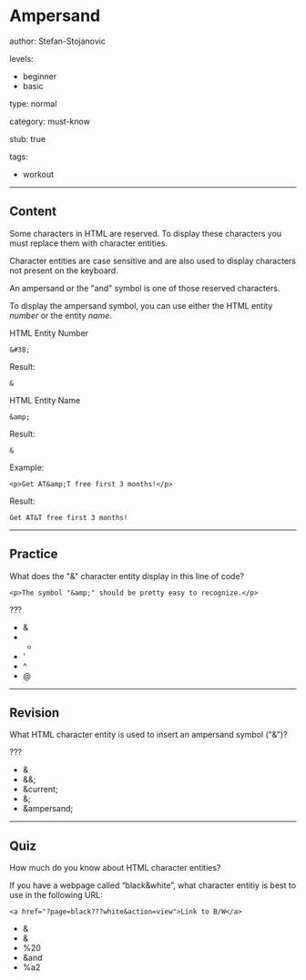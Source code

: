 # Ampersand

author: Stefan-Stojanovic

levels:
  - beginner
  - basic

type: normal

category: must-know

stub: true

tags:
  - workout


---
## Content

Some characters in HTML are reserved.  To display these characters you must replace them with character entities.

Character entities are case sensitive and are also used to display characters not present on the keyboard.

An ampersand or the "and" symbol is one of those reserved characters.

To display the ampersand symbol, you can use either the HTML entity *number* or the entity *name*.

HTML Entity Number
```
&#38;
```
Result:
```
&
```

HTML Entity Name
```
&amp;
```
Result:
```
&
```

Example:
```
<p>Get AT&amp;T free first 3 months!</p>
```
Result:
```
Get AT&T free first 3 months!
```

---
## Practice

What does the "&amp;" character entity display in this line of code?

`<p>The symbol "&amp;" should be pretty easy to recognize.</p>`

???

* & 
* * 
* '
* ^
* @

---
## Revision

What HTML character entity is used to insert an ampersand symbol ("&")?

???

* &amp;
* &&;
* &current;
* &;
* &ampersand;

---
## Quiz

How much do you know about HTML character entities?

If you have a webpage called “black&white”, what character entitiy is best to use in the following URL:

`<a href="?page=black???white&action=view">Link to B/W</a>`

* &amp;
* & 
* %20
* &and
* %a2
